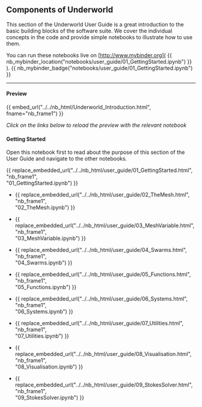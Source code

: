 ## Components of Underworld

This section of the Underworld User Guide is a great introduction to the basic building blocks of the software suite. We cover the individual concepts in the code and provide simple notebooks to illustrate how to use them.


You can run these notebooks live on [http://www.mybinder.org]( {{    nb_mybinder_location("notebooks/user_guide/01_GettingStarted.ipynb") }} ). {{ nb_mybinder_badge("notebooks/user_guide/01_GettingStarted.ipynb") }}


<!-- This embeds the notebook -->


---

#### Preview

{{ embed_url("../../nb_html/Underworld_Introduction.html", fname="nb_frame1") }}

_Click on the links below to reload the preview with the relevant notebook_

#### Getting Started

Open this notebook first to read about the purpose of this section of the User Guide and navigate to the other notebooks.

 {{ replace_embedded_url("../../nb_html/user_guide/01_GettingStarted.html",
                        "nb_frame1",  
                        "01_GettingStarted.ipynb") }}

  - {{ replace_embedded_url("../../nb_html/user_guide/02_TheMesh.html",
                            "nb_frame1",  
                            "02_TheMesh.ipynb") }}

  - {{ replace_embedded_url("../../nb_html/user_guide/03_MeshVariable.html",
                            "nb_frame1",  
                            "03_MeshVariable.ipynb") }}

  - {{ replace_embedded_url("../../nb_html/user_guide/04_Swarms.html",
                        "nb_frame1",  
                        "04_Swarms.ipynb") }}

  - {{ replace_embedded_url("../../nb_html/user_guide/05_Functions.html",
                            "nb_frame1",  
                            "05_Functions.ipynb") }}

  - {{ replace_embedded_url("../../nb_html/user_guide/06_Systems.html",
                            "nb_frame1",  
                            "06_Systems.ipynb") }}

  - {{ replace_embedded_url("../../nb_html/user_guide/07_Utilities.html",
                            "nb_frame1",  
                            "07_Utilities.ipynb") }}

  - {{ replace_embedded_url("../../nb_html/user_guide/08_Visualisation.html",
                            "nb_frame1",  
                            "08_Visualisation.ipynb") }}

  - {{ replace_embedded_url("../../nb_html/user_guide/09_StokesSolver.html",
                            "nb_frame1",  
                            "09_StokesSolver.ipynb") }}
